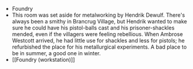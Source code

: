 - Foundry
- This room was set aside for metalworking by Hendrik Dewulf. There's always been a smithy in Brancrug Village, but Hendrik wanted to make sure he could have his pistol-balls cast and his prisoner-shackles mended, even if the villagers were feeling rebellious. When Ambrose Westcott arrived, he had little use for shackles and less for pistols; he refurbished the place for his metallurgical experiments. A bad place to be in summer, a good one in winter.
- [[Foundry (workstation)]]